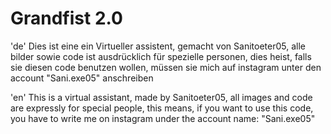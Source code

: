 # Grandfist 2.0 

'de'
Dies ist eine ein Virtueller assistent, gemacht von Sanitoeter05, alle bilder sowie code ist ausdrücklich für spezielle personen, dies heist, falls sie diesen code benutzen wollen, müssen sie mich auf instagram unter den account "Sani.exe05" anschreiben

'en'
This is a virtual assistant, made by Sanitoeter05, all images and code are expressly for special people, this means, if you want to use this code, you have to write me on instagram under the account name: "Sani.exe05"